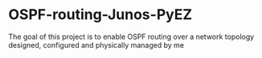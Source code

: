 # OSPF-routing-Junos-PyEZ
The goal of this project is to enable OSPF routing over a network topology designed, configured and physically managed by me
